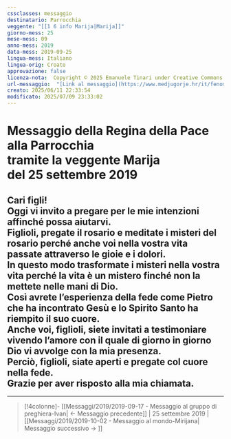 ```yaml
---
cssclasses: messaggio
destinatario: Parrocchia
veggente: "[[1 6 info Marija|Marija]]"
giorno-mess: 25
mese-mess: 09
anno-mess: 2019
data-mess: 2019-09-25
lingua-mess: Italiano
lingua-orig: Croato
approvazione: false
licenza-nota:  Copyright © 2025 Emanuele Tinari under Creative Commons BY-NC-SA 4.0 https://creativecommons.org/licenses/by-nc-sa/4.0/
url-messaggio:  "[Link al messaggio](https://www.medjugorje.hr/it/fenomeno-di-medjugorje/messaggi-della-madonna/?datum=2019-9-25)"
creato: 2025/06/11 22:33:54
modificato: 2025/07/09 23:33:02
---
```


# Messaggio della Regina della Pace<br>alla Parrocchia<br>tramite la veggente Marija<br>del 25 settembre 2019

## Cari figli!<br>Oggi vi invito a pregare per le mie intenzioni affinché possa aiutarvi.<br>Figlioli, pregate il rosario e meditate i misteri del rosario perché anche voi nella vostra vita passate attraverso le gioie e i dolori.<br>In questo modo trasformate i misteri nella vostra vita perché la vita è un mistero finché non la mettete nelle mani di Dio.<br>Così avrete l’esperienza della fede come Pietro che ha incontrato Gesù e lo Spirito Santo ha riempito il suo cuore.<br>Anche voi, figlioli, siete invitati a testimoniare vivendo l’amore con il quale di giorno in giorno Dio vi avvolge con la mia presenza.<br>Perciò, figlioli, siate aperti e pregate col cuore nella fede. <br>Grazie per aver risposto alla mia chiamata.

***

> [!4colonne]- [[Messaggi/2019/2019-09-17 - Messaggio al gruppo di preghiera-Ivan| ← Messaggio precedente]] | 25 settembre 2019 | [[Messaggi/2019/2019-10-02 - Messaggio al mondo-Mirijana| Messaggio successivo → ]]

